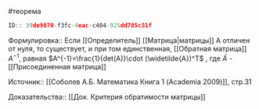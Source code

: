 #теорема

```javascript
ID:: 39de9870-f3fc-4eac-c404-925dd785c31f
```

Формулировка:: 
Если [[Определитель]] [[Матрица|матрицы]] A отличен от нуля, то существует, и при том единственная, [[Обратная матрица]] $A^{-1}$, равная $A^{-1}=\frac{1}{det(A)}\cdot (\widetilde{A})^T$ , 
где $\widetilde{A}$ - [[Присоединенная матрица]]


Источник:: [[Соболев А.Б. Математика Книга 1 (Academia 2009)]], стр.31


Доказательства:: [[Док. Критерия обратимости матрицы]]